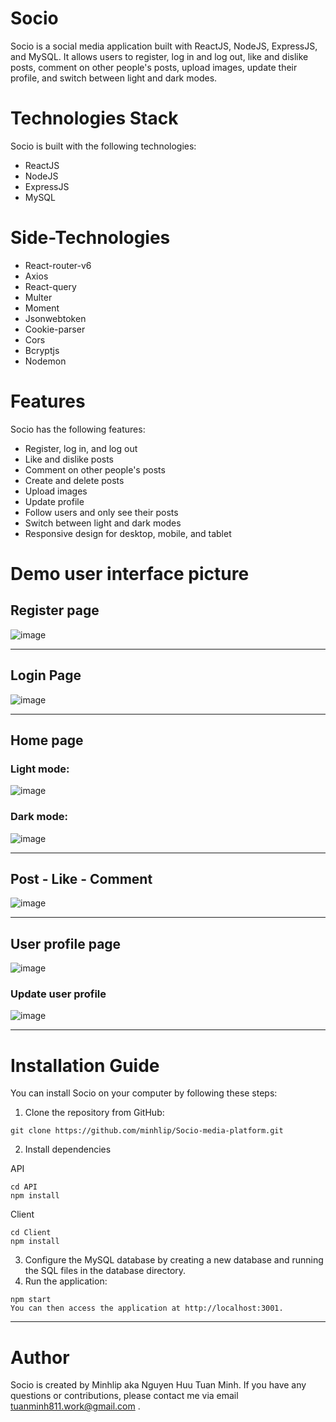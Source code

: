 # Socio
Socio is a social media application built with ReactJS, NodeJS, ExpressJS, and MySQL. It allows users to register, log in and log out, like and dislike posts, comment on other people's posts, upload images, update their profile, and switch between light and dark modes.

# Technologies Stack
Socio is built with the following technologies:
- ReactJS
- NodeJS
- ExpressJS
- MySQL

# Side-Technologies
- React-router-v6
- Axios
- React-query
- Multer
- Moment
- Jsonwebtoken
- Cookie-parser
- Cors
- Bcryptjs
- Nodemon

# Features
Socio has the following features:
- Register, log in, and log out
- Like and dislike posts
- Comment on other people's posts
- Create and delete posts
- Upload images
- Update profile
- Follow users and only see their posts
- Switch between light and dark modes
- Responsive design for desktop, mobile, and tablet

# Demo user interface picture
## Register page
![image](https://github.com/minhlip/Socio-media-platform/assets/93545222/236d86a0-0556-47fe-a6e5-4c8fc8c899c6)

----

## Login Page

![image](https://github.com/minhlip/Socio-media-platform/assets/93545222/f2abff24-0a01-4348-8e89-e4876c0eb85e)

-----
## Home page
### Light mode:
![image](https://github.com/minhlip/Socio-media-platform/assets/93545222/67827ff0-20c6-47a2-9f15-cf39674fc447)

### Dark mode:
![image](https://github.com/minhlip/Socio-media-platform/assets/93545222/d812290a-0a7e-4e09-8d7c-33032f80dacd)

----

## Post - Like - Comment
![image](https://github.com/minhlip/Socio-media-platform/assets/93545222/108c02a8-4b82-4e7e-b48c-ba4074870eac)

----

## User profile page
![image](https://github.com/minhlip/Socio-media-platform/assets/93545222/83ea556a-0794-47f1-831f-2c0b384b124e)

### Update user profile
![image](https://github.com/minhlip/Socio-media-platform/assets/93545222/281a2063-cfa3-4b7b-9192-d5cee2150fb1)

-----

# Installation Guide
You can install Socio on your computer by following these steps:

1. Clone the repository from GitHub:

```git
git clone https://github.com/minhlip/Socio-media-platform.git
```

2. Install dependencies

API
```npm
cd API
npm install
```
Client
```npm
cd Client
npm install
```
3. Configure the MySQL database by creating a new database and running the SQL files in the database directory.
4. Run the application:
```npm
npm start
You can then access the application at http://localhost:3001.
```

----

# Author
Socio is created by Minhlip aka Nguyen Huu Tuan Minh. If you have any questions or contributions, please contact me via email tuanminh811.work@gmail.com . 
